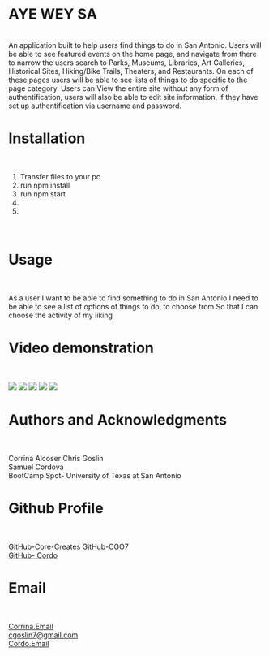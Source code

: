 # AYE WEY SA
<br>
An application built to help users find things to do in San Antonio. Users will be able to see featured events on the home page, and navigate from there to narrow the users search to Parks, Museums, Libraries, Art Galleries, Historical Sites, Hiking/Bike Trails, Theaters, and Restaurants.  On each of these pages users will be able to see lists of things to do specific to the page category.  Users can View the entire site without any form of authentification, users will also be able to edit site information, if they have set up authentification via username and password.
<br>

# Installation
<br>

1. Transfer files to your pc
2. run npm install
3. run npm start
4. 
5.  
<br>

# Usage
<br>

As a user I want to be able to find something to do in San Antonio
I need to be able to see a list of options of things to do, to choose from
So that I can choose the activity of my liking

# Video demonstration
<br>

 ![](http://imgur.com(insert).gif)
 ![](http://imgur.com(insert).gif)
 ![](http://imgur.com(insert).gif)
 ![](http://imgur.com(insert).gif)
 ![](http://imgur.com(insert).gif)


# Authors and Acknowledgments
<br>

Corrina Alcoser
Chris Goslin
<br>
Samuel Cordova
<br>
BootCamp Spot- University of Texas at San Antonio
 
# Github Profile
<br>

[GitHub-Core-Creates](https://github.com/core-creates)
[GitHub-CGO7](https://github.com/CGO7)
<br>
[GitHub- Cordo]()

# Email
<br>

[Corrina.Email]()
<br>
[cgoslin7@gmail.com](mailto:cgoslin7@gmail.com)
<br>
[Cordo.Email]()
